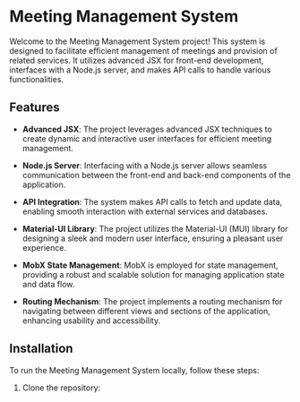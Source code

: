 # Meeting Management System

Welcome to the Meeting Management System project! This system is designed to facilitate efficient management of meetings and provision of related services. It utilizes advanced JSX for front-end development, interfaces with a Node.js server, and makes API calls to handle various functionalities.

## Features

- **Advanced JSX**: The project leverages advanced JSX techniques to create dynamic and interactive user interfaces for efficient meeting management.
  
- **Node.js Server**: Interfacing with a Node.js server allows seamless communication between the front-end and back-end components of the application.
  
- **API Integration**: The system makes API calls to fetch and update data, enabling smooth interaction with external services and databases.
  
- **Material-UI Library**: The project utilizes the Material-UI (MUI) library for designing a sleek and modern user interface, ensuring a pleasant user experience.
  
- **MobX State Management**: MobX is employed for state management, providing a robust and scalable solution for managing application state and data flow.
  
- **Routing Mechanism**: The project implements a routing mechanism for navigating between different views and sections of the application, enhancing usability and accessibility.

## Installation

To run the Meeting Management System locally, follow these steps:

1. Clone the repository:
